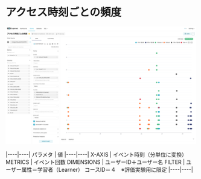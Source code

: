 # アクセス時刻ごとの頻度  

![グラフ](image/gra01.png)

|----|----|
パラメタ | 値
|----|----|
X-AXIS | イベント時刻（分単位に変換）
METRICS | イベント回数
DIMENSIONS | ユーザーID＋ユーザー名
FILTER | ユーザー属性＝学習者（Learner）  コースID＝４　※評価実験用に限定
|----|----|
